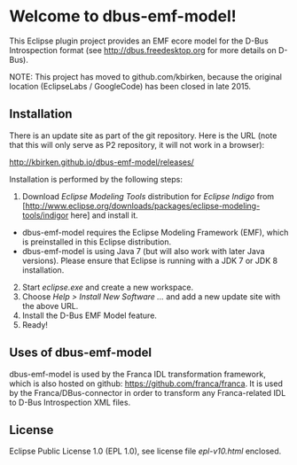 Welcome to dbus-emf-model!
==========================

This Eclipse plugin project provides an EMF ecore model for the D-Bus Introspection format
(see http://dbus.freedesktop.org for more details on D-Bus).

NOTE: This project has moved to github.com/kbirken, because the original location
(EclipseLabs / GoogleCode) has been closed in late 2015.


## Installation

There is an update site as part of the git repository. Here is the URL (note that this will only serve as P2 repository, it will not work in a browser):

http://kbirken.github.io/dbus-emf-model/releases/

Installation is performed by the following steps:

1. Download _Eclipse Modeling Tools_ distribution for _Eclipse Indigo_ from [http://www.eclipse.org/downloads/packages/eclipse-modeling-tools/indigor here] and install it.
  - dbus-emf-model requires the Eclipse Modeling Framework (EMF), which is preinstalled in this Eclipse distribution.
  - dbus-emf-model is using Java 7 (but will also work with later Java versions). Please ensure that Eclipse is running with a JDK 7 or JDK 8 installation.
2. Start _eclipse.exe_ and create a new workspace.
3. Choose _Help > Install New Software ..._ and add a new update site with the above URL.
4. Install the D-Bus EMF Model feature.
5. Ready!


## Uses of dbus-emf-model

dbus-emf-model is used by the Franca IDL transformation framework, which is also hosted on github: https://github.com/franca/franca. It is used by the Franca/DBus-connector in order to transform any Franca-related IDL to D-Bus Introspection XML files.


## License

Eclipse Public License 1.0 (EPL 1.0), see license file _epl-v10.html_ enclosed.
